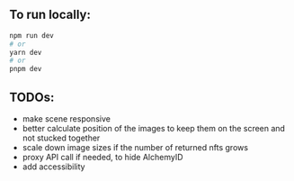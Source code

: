## To run locally:

```bash
npm run dev
# or
yarn dev
# or
pnpm dev
```

## TODOs:

- make scene responsive
- better calculate position of the images to keep them on the screen and not stucked together
- scale down image sizes if the number of returned nfts grows
- proxy API call if needed, to hide AlchemyID
- add accessibility
